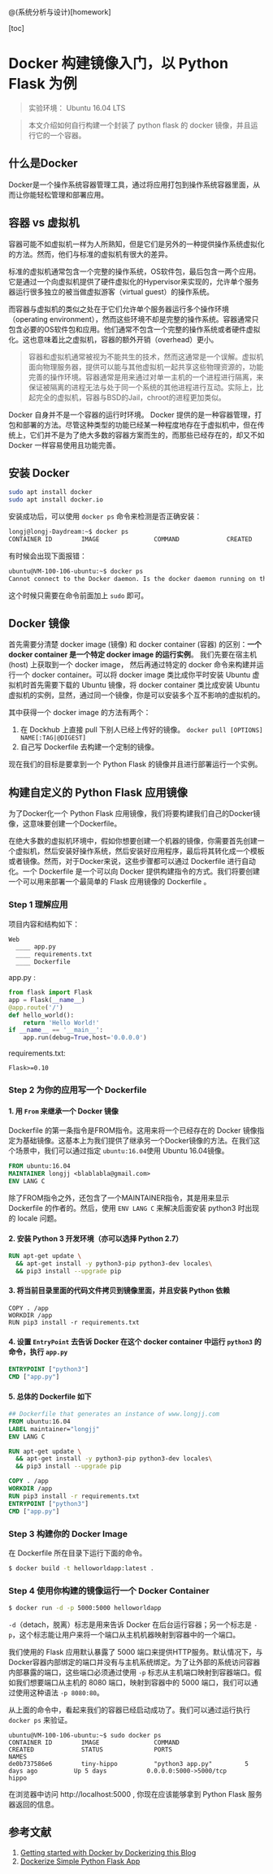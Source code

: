 @(系统分析与设计)[homework]

[toc]

# Docker 构建镜像入门，以 Python Flask 为例

> 实验环境： Ubuntu 16.04 LTS

> 本文介绍如何自行构建一个封装了 python flask 的 docker 镜像，并且运行它的一个容器。

## 什么是Docker

Docker是一个操作系统容器管理工具，通过将应用打包到操作系统容器里面，从而让你能轻松管理和部署应用。

## 容器 vs 虚拟机

容器可能不如虚拟机一样为人所熟知，但是它们是另外的一种提供操作系统虚拟化的方法。然而，他们与标准的虚拟机有很大的差异。

标准的虚拟机通常包含一个完整的操作系统，OS软件包，最后包含一两个应用。它是通过一个向虚拟机提供了硬件虚拟化的Hypervisor来实现的，允许单个服务器运行很多独立的被当做虚拟游客（virtual guest）的操作系统。

而容器与虚拟机的类似之处在于它们允许单个服务器运行多个操作环境（operating environment），然而这些环境不却是完整的操作系统。容器通常只包含必要的OS软件包和应用。他们通常不包含一个完整的操作系统或者硬件虚拟化。这也意味着比之虚拟机，容器的额外开销（overhead）更小。

> 容器和虚拟机通常被视为不能共生的技术，然而这通常是一个误解。虚拟机面向物理服务器，提供可以能与其他虚拟机一起共享这些物理资源的，功能完善的操作环境。容器通常是用来通过对单一主机的一个进程进行隔离，来保证被隔离的进程无法与处于同一个系统的其他进程进行互动。实际上，比起完全的虚拟机，容器与BSD的Jail，chroot的进程更加类似。

Docker 自身并不是一个容器的运行时环境。 Docker 提供的是一种容器管理，打包和部署的方法。尽管这种类型的功能已经某一种程度地存在于虚拟机中，但在传统上，它们并不是为了绝大多数的容器方案而生的，而那些已经存在的，却又不如 Docker 一样容易使用且功能完善。

## 安装 Docker

```bash
sudo apt install docker
sudo apt install docker.io
```

安装成功后，可以使用 `docker ps` 命令来检测是否正确安装：
```bash
longj@longj-Daydream:~$ docker ps 
CONTAINER ID        IMAGE               COMMAND             CREATED             STATUS              PORTS               NAMES
```

有时候会出现下面报错：
```bash
ubuntu@VM-100-106-ubuntu:~$ docker ps 
Cannot connect to the Docker daemon. Is the docker daemon running on this host?
```
这个时候只需要在命令前面加上 `sudo` 即可。

## Docker 镜像

首先需要分清楚 docker image (镜像) 和 docker container (容器) 的区别：**一个docker container 是一个特定 docker image 的运行实例**。 我们先要在宿主机 (host) 上获取到一个 docker image， 然后再通过特定的 docker 命令来构建并运行一个 docker container。可以将 docker image 类比成你平时安装 Ubuntu 虚拟机时首先需要下载的 Ubuntu 镜像，将 docker container 类比成安装 Ubuntu 虚拟机的实例，显然，通过同一个镜像，你是可以安装多个互不影响的虚拟机的。

其中获得一个 docker image 的方法有两个：
1. 在 Dockhub 上直接 pull 下别人已经上传好的镜像。
`docker pull [OPTIONS] NAME[:TAG|@DIGEST]`
2. 自己写 Dockerfile 去构建一个定制的镜像。

现在我们的目标是要拿到一个 Python Flask 的镜像并且进行部署运行一个实例。

## 构建自定义的 Python Flask 应用镜像

为了Docker化一个 Python Flask 应用镜像，我们将要构建我们自己的Docker镜像，这意味要创建一个Dockerfile。

在绝大多数的虚拟机环境中，假如你想要创建一个机器的镜像，你需要首先创建一个虚拟机，然后安装好操作系统，然后安装好应用程序，最后将其转化成一个模板或者镜像。然而，对于Docker来说，这些步骤都可以通过 Dockerfile 进行自动化。一个 Dockerfile 是一个可以向 Docker 提供构建指令的方式。我们将要创建一个可以用来部署一个最简单的 Flask 应用镜像的 Dockerfile 。

### Step 1 理解应用

项目内容和结构如下：
```bash
Web
  ____ app.py
  ____ requirements.txt
  ____ Dockerfile
```

app.py :
```python
from flask import Flask
app = Flask(__name__)
@app.route('/')
def hello_world():
    return 'Hello World!'
if __name__ == '__main__':
    app.run(debug=True,host='0.0.0.0')
```

requirements.txt:
```
Flask>=0.10
```

### Step 2 为你的应用写一个 Dockerfile

#### 1. 用 `From` 来继承一个 Docker 镜像

Dockerfile 的第一条指令是FROM指令。这用来将一个已经存在的 Docker 镜像指定为基础镜像。这基本上为我们提供了继承另一个Docker镜像的方法。在我们这个场景中，我们可以通过指定 `ubuntu:16.04`使用 Ubuntu 16.04镜像。

```dockerfile
FROM ubuntu:16.04 
MAINTAINER longjj <blablabla@gmail.com>
ENV LANG C
```

除了FROM指令之外，还包含了一个MAINTAINER指令，其是用来显示 Dockerfile 的作者的。然后，使用 `ENV LANG C` 来解决后面安装 python3 时出现的 locale 问题。

#### 2. 安装 Python 3 开发环境（亦可以选择 Python 2.7）
```dockerfile
RUN apt-get update \
  && apt-get install -y python3-pip python3-dev locales\
  && pip3 install --upgrade pip
```

#### 3. 将当前目录里面的代码文件拷贝到镜像里面，并且安装 Python 依赖
```
COPY . /app
WORKDIR /app
RUN pip3 install -r requirements.txt
```

#### 4. 设置 `EntryPoint` 去告诉 Docker 在这个 docker container 中运行 `python3` 的命令，执行 `app.py`


```dockerfile
ENTRYPOINT ["python3"]
CMD ["app.py"]
```

#### 5. 总体的 Dockerfile 如下
```dockerfile
## Dockerfile that generates an instance of www.longjj.com
FROM ubuntu:16.04
LABEL maintainer="longjj"
ENV LANG C

RUN apt-get update \
  && apt-get install -y python3-pip python3-dev locales\
  && pip3 install --upgrade pip

COPY . /app
WORKDIR /app
RUN pip3 install -r requirements.txt
ENTRYPOINT ["python3"]
CMD ["app.py"]
```

### Step 3 构建你的 Docker Image
在 Dockerfile 所在目录下运行下面的命令。
```bash
$ docker build -t helloworldapp:latest .
```

### Step 4 使用你构建的镜像运行一个 Docker Container
```bash
$ docker run -d -p 5000:5000 helloworldapp
```
`-d`（detach，脱离）标志是用来告诉 Docker 在后台运行容器；另一个标志是 `-p`，这个标志能让用户来将一个端口从主机机器映射到容器中的一个端口。

我们使用的 Flask 应用默认暴露了 5000 端口来提供HTTP服务。默认情况下，与Docker容器内部绑定的端口并没有与主机系统绑定。为了让外部的系统访问容器内部暴露的端口，这些端口必须通过使用 `-p` 标志从主机端口映射到容器端口。假如我们想要端口从主机的 8080 端口，映射到容器中的 5000 端口，我们可以通过使用这种语法 `-p 8080:80`。

从上面的命令中，看起来我们的容器已经启动成功了。我们可以通过运行执行`docker ps` 来验证。

```
ubuntu@VM-100-106-ubuntu:~$ sudo docker ps 
CONTAINER ID        IMAGE               COMMAND                  CREATED             STATUS              PORTS                                      NAMES
de0b737586e6        tiny-hippo          "python3 app.py"         5 days ago          Up 5 days           0.0.0.0:5000->5000/tcp                     hippo
```

在浏览器中访问 http://localhost:5000 , 你现在应该能够拿到 Python Flask 服务器返回的信息。


## 参考文献

1. [Getting started with Docker by Dockerizing this Blog](http://bencane.com/2015/12/01/getting-started-with-docker-by-dockerizing-this-blog/#conversation)
2. [Dockerize Simple Python Flask App](https://medium.com/@ikod/dockerize-simple-python-flask-app-62461efbe58e)